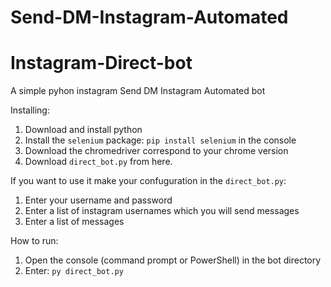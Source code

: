 # Send-DM-Instagram-Automated

# Instagram-Direct-bot
A simple pyhon instagram Send DM Instagram Automated bot

Installing:
1. Download and install python
2. Install the `selenium` package: `pip install selenium` in the console
3. Download the chromedriver correspond to your chrome version
4. Download `direct_bot.py` from here.

If you want to use it make your confuguration in the `direct_bot.py`:
1. Enter your username and password
2. Enter a list of instagram usernames which you will send messages
3. Enter a list of messages

How to run:
1. Open the console (command prompt or PowerShell) in the bot directory
2. Enter: `py direct_bot.py`

